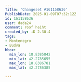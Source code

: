 ```yaml
---
Title: 'Changeset #161158636'
PublishDate: 2025-01-09T07:32:12Z
id: 161158636
user: dada24
comment: roof heiht
created_by: iD 2.30.4
tags:
- Montenegro
- Budva
bbox:
  min_lon: 18.8385842
  min_lat: 42.2785655
  max_lon: 18.8386781
  max_lat: 42.2786385

---
```

